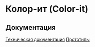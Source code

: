 # Колор-ит (Color-it)


## Документация

[Техническая документация](https://tima2015.github.io/Color-it/technical/html)
[Прототипы](https://tima2015.github.io/Color-it/prototype/prototypes.html)